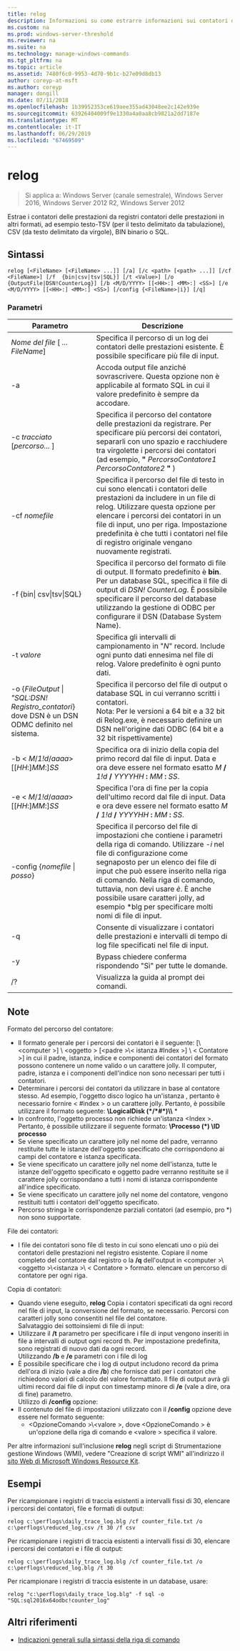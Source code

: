```yaml
---
title: relog
description: Informazioni su come estrarre informazioni sui contatori delle prestazioni dai file di log delle prestazioni coutner.
ms.custom: na
ms.prod: windows-server-threshold
ms.reviewer: na
ms.suite: na
ms.technology: manage-windows-commands
ms.tgt_pltfrm: na
ms.topic: article
ms.assetid: 7480f6c0-9953-4d70-9b1c-b27e09d8db13
author: coreyp-at-msft
ms.author: coreyp
manager: dongill
ms.date: 07/11/2018
ms.openlocfilehash: 1b39952353ce619aee355ad43048ee2c142e939e
ms.sourcegitcommit: 63926404009f9e1330a4a0aa8cb9821a2dd7187e
ms.translationtype: MT
ms.contentlocale: it-IT
ms.lasthandoff: 06/29/2019
ms.locfileid: "67469509"
---
```

# <a name="relog"></a>relog

>Si applica a: Windows Server (canale semestrale), Windows Server 2016, Windows Server 2012 R2, Windows Server 2012

Estrae i contatori delle prestazioni da registri contatori delle prestazioni in altri formati, ad esempio testo-TSV (per il testo delimitato da tabulazione), CSV (da testo delimitato da virgole), BIN binario o SQL.   

## <a name="syntax"></a>Sintassi  
```  
relog [<FileName> [<FileName> ...]] [/a] [/c <path> [<path> ...]] [/cf <FileName>] [/f  {bin|csv|tsv|SQL}] [/t <Value>] [/o {OutputFile|DSN!CounterLog}] [/b <M/D/YYYY> [[<HH>:] <MM>:] <SS>] [/e <M/D/YYYY> [[<HH>:] <MM>:] <SS>] [/config {<FileName>|i}] [/q]  
```  

### <a name="parameters"></a>Parametri  

|                                         Parametro                                          |                                                                                                                                                                  Descrizione                                                                                                                                                                   |
|--------------------------------------------------------------------------------------------|------------------------------------------------------------------------------------------------------------------------------------------------------------------------------------------------------------------------------------------------------------------------------------------------------------------------------------------------|
|                                *Nome del file* [ *... FileName*]                                 |                                                                                                                      Specifica il percorso di un log dei contatori delle prestazioni esistente. È possibile specificare più file di input.                                                                                                                      |
|                                             -a                                             |                                                                                                          Accoda output file anziché sovrascrivere. Questa opzione non è applicabile al formato SQL in cui il valore predefinito è sempre da accodare.                                                                                                           |
|                                   -c *tracciato* [*percorso...* ]                                   |                                                       Specifica il percorso del contatore delle prestazioni da registrare. Per specificare più percorsi dei contatori, separarli con uno spazio e racchiudere tra virgolette i percorsi dei contatori (ad esempio, **"** <em>PercorsoContatore1</em> <em>PercorsoContatore2</em> **"** )                                                       |
|                                       -cf *nomefile*                                       |                                            Specifica il percorso del file di testo in cui sono elencati i contatori delle prestazioni da includere in un file di relog. Utilizzare questa opzione per elencare i percorsi dei contatori in un file di input, uno per riga. Impostazione predefinita è che tutti i contatori nel file di registro originale vengano nuovamente registrati.                                            |
|                                  -f {bin\| csv\|tsv\|SQL}                                  |                                       Specifica il percorso del formato di file di output. Il formato predefinito è **bin**. Per un database SQL, specifica il file di output di *DSN! CounterLog*. È possibile specificare il percorso del database utilizzando la gestione di ODBC per configurare il DSN (Database System Name).                                        |
|                                         -t *valore*                                         |                                                                                                           Specifica gli intervalli di campionamento in "*N*" record. Include ogni punto dati ennesima nel file di relog. Valore predefinito è ogni punto dati.                                                                                                           |
| -o {*FileOutput* \| *"SQL:DSN! Registro_contatori*} dove DSN è un DSN ODMC definito nel sistema. |                                                   Specifica il percorso del file di output o database SQL in cui verranno scritti i contatori. <br>Nota: Per le versioni a 64 bit e a 32 bit di Relog.exe, è necessario definire un DSN nell'origine dati ODBC (64 bit e a 32 bit rispettivamente)                                                   |
|                          -b \< *M*/*1!d*/*aaaa*> [[*HH*:]*MM*:]*SS*                           |                                                                          Specifica ora di inizio della copia del primo record dal file di input. Data e ora deve essere nel formato esatto <em>M</em> **/** <em>1!d</em> **/** <em>YYYYHH</em> **:** <em>MM</em> **:** <em>SS</em>.                                                                          |
|                          -e \< *M*/*1!d*/*aaaa*> [[*HH*:]*MM*:]*SS*                           |                                                                           Specifica l'ora di fine per la copia dell'ultimo record dal file di input. Data e ora deve essere nel formato esatto <em>M</em> **/** <em>1!d</em> **/** <em>YYYYHH</em> **:** <em>MM</em> **:** <em>SS</em>.                                                                            |
|                                -config {*nomefile* \| *posso*}                                 | Specifica il percorso del file di impostazioni che contiene i parametri della riga di comando. Utilizzare *-i* nel file di configurazione come segnaposto per un elenco dei file di input che può essere inserito nella riga di comando. Nella riga di comando, tuttavia, non devi usare *è*. È anche possibile usare caratteri jolly, ad esempio \*blg per specificare molti nomi di file di input. |
|                                             -q                                             |                                                                                                                          Consente di visualizzare i contatori delle prestazioni e intervalli di tempo di log file specificati nel file di input.                                                                                                                           |
|                                             -y                                             |                                                                                                                                            Bypass chiedere conferma rispondendo "Sì" per tutte le domande.                                                                                                                                             |
|                                             /?                                             |                                                                                                                                                      Visualizza la guida al prompt dei comandi.                                                                                                                                                      |

## <a name="remarks"></a>Note  
Formato del percorso del contatore:  
- Il formato generale per i percorsi dei contatori è il seguente: [\\\<computer >] \\ \<oggetto > [\<padre >\\< istanza #Index >] \\ \< Contatore >] in cui il padre, istanza, indice e componenti dei contatori del formato possono contenere un nome valido o un carattere jolly. Il computer, padre, istanza e i componenti dell'indice non sono necessari per tutti i contatori.  
- Determinare i percorsi dei contatori da utilizzare in base al contatore stesso. Ad esempio, l'oggetto disco logico ha un'istanza <Index>, pertanto è necessario fornire < #index > o un carattere jolly. Pertanto, è possibile utilizzare il formato seguente: **\LogicalDisk (\*/\*#\*)\\\\** *  
- In confronto, l'oggetto processo non richiede un'istanza \<Index >. Pertanto, è possibile utilizzare il seguente formato: **\Processo (\*) \ID processo**  
- Se viene specificato un carattere jolly nel nome del padre, verranno restituite tutte le istanze dell'oggetto specificato che corrispondono ai campi del contatore e istanza specificata.  
- Se viene specificato un carattere jolly nel nome dell'istanza, tutte le istanze dell'oggetto specificato e oggetto padre verranno restituite se il carattere jolly corrispondano a tutti i nomi di istanza corrispondente all'indice specificato.  
- Se viene specificato un carattere jolly nel nome del contatore, vengono restituiti tutti i contatori dell'oggetto specificato.  
- Percorso stringa le corrispondenze parziali contatori (ad esempio, pro *) non sono supportate.  

File dei contatori:  
-   I file dei contatori sono file di testo in cui sono elencati uno o più dei contatori delle prestazioni nel registro esistente. Copiare il nome completo del contatore dal registro o la **/q** dell'output in \<computer >\\\<oggetto >\\\<istanza >\\ \< Contatore > formato. elencare un percorso di contatore per ogni riga.  

Copia di contatori:  
-   Quando viene eseguito, **relog** Copia i contatori specificati da ogni record nel file di input, la conversione del formato, se necessario. Percorsi con caratteri jolly sono consentiti nel file del contatore.  
Salvataggio dei sottoinsiemi di file di input:  
-   Utilizzare il **/t** parametro per specificare i file di input vengono inseriti in file a intervalli di output ogni <n>record th. Per impostazione predefinita, sono registrati di nuovo dati da ogni record.  
Utilizzando **/b** e **/e** parametri con i file di log  
-   È possibile specificare che i log di output includono record da prima dell'ora di inizio (vale a dire **/b**) che fornisce dati per i contatori che richiedono valori di calcolo del valore formattato. Il file di output avrà gli ultimi record dai file di input con timestamp minore di **/e** (vale a dire, ora di fine) parametro.  
Utilizzo di **/config** opzione:  
-   Il contenuto del file di impostazioni utilizzato con il **/config** opzione deve essere nel formato seguente:  
    -   \<OpzioneComando >\\\<valore >, dove \<OpzioneComando > è un'opzione della riga di comando e \<valore > specifica il valore.

Per altre informazioni sull'inclusione **relog** negli script di Strumentazione gestione Windows (WMI), vedere "Creazione di script WMI" all'indirizzo il [sito Web di Microsoft Windows Resource Kit](https://go.microsoft.com/fwlink/?LinkId=4665).  

## <a name="BKMK_Examples"></a>Esempi  
Per ricampionare i registri di traccia esistenti a intervalli fissi di 30, elencare i percorsi dei contatori, file e formati di output:  
```  
relog c:\perflogs\daily_trace_log.blg /cf counter_file.txt /o c:\perflogs\reduced_log.csv /t 30 /f csv  
```  
Per ricampionare i registri di traccia esistenti a intervalli fissi di 30, elencare i percorsi dei contatori e i file di output:  
```  
relog c:\perflogs\daily_trace_log.blg /cf counter_file.txt /o c:\perflogs\reduced_log.blg /t 30  
```
Per ricampionare i registri di traccia esistente in un database, usare:
```
relog "c:\perflogs\daily_trace_log.blg" -f sql -o "SQL:sql2016x64odbc!counter_log"
```

## <a name="additional-references"></a>Altri riferimenti  
-   [Indicazioni generali sulla sintassi della riga di comando](command-line-syntax-key.md)  

